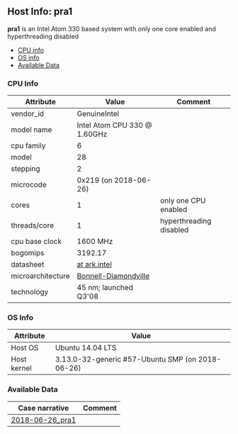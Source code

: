 ## Host Info: pra1

**pra1** is an Intel Atom 330 based system with only one core enabled and hyperthreading disabled

- [CPU info](#user-content-cpu)
- [OS info](#user-content-os)
- [Available Data](#user-content-data)

### <a id="cpu">CPU Info</a>

| Attribute | Value | Comment |
| --------- | ----- | ------- |
| vendor_id    | GenuineIntel | |
| model name   | Intel Atom CPU 330 @ 1.60GHz | |
| cpu family   |  6 | |
| model        | 28 | |
| stepping     |  2 | |
| microcode    | 0x219 (on 2018-06-26) | |
| cores        |  1 | only one CPU enabled |
| threads/core |  1 | hyperthreading disabled |
| cpu base clock  | 1600 MHz | |
| bogomips     | 3192.17 | |
| datasheet    | [at ark.intel](https://ark.intel.com/content/www/us/en/ark/products/35641/intel-atom-processor-330-1m-cache-1-60-ghz-533-mhz-fsb.html) | |
| microarchitecture | [Bonnell-Diamondville](https://en.wikipedia.org/wiki/Bonnell_(microarchitecture)#Diamondville) | |
| technology   | 45 nm; launched Q3'08 | |

### <a id="os">OS Info</a>

| Attribute | Value |
| --------- | ----- |
| Host OS      | Ubuntu 14.04 LTS |
| Host kernel  | 3.13.0-32-generic #57-Ubuntu SMP (on 2018-06-26) |

### <a id="data">Available Data</a>

| Case narrative | Comment |
| -------------- | ------- |
| [2018-06-26_pra1](2018-06-26_pra1.md) | |
